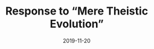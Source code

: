 ---
title: 'Response to “Mere Theistic Evolution”'
description: TODO
sameas:
- https://doi.org/10.5840/pc20202212
- https://www.pdcnet.org/pc/content/pc_2020_0022_0001_0007_0040
headerimage:
  src: /img/2022/01/ets-mte.png
authors:
- wlc
publishdate: 2022-03-08
date:  2019-11-20
series: ets-mte
---